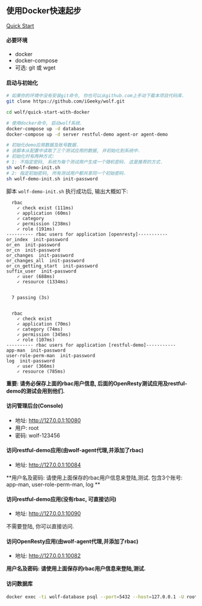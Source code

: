 ## 使用Docker快速起步

[Quick Start](./README.md)


#### 必要环境

* docker
* docker-compose
* 可选: git 或 wget



#### 启动与初始化

```bash
# 如果你的环境中没有安装git命令, 你也可以从github.com上手动下载本项目代码库.
git clone https://github.com/iGeeky/wolf.git

cd wolf/quick-start-with-docker

# 使用docker命令, 启动wolf系统.
docker-compose up -d database
docker-compose up -d server restful-demo agent-or agent-demo

# 初始化demo应用数据及账号数据.
# 该脚本从配置中读取了三个测试应用的数据, 并初始化到系统中. 
# 初始化时有两种方式:
# 1: 不指定密码, 系统为每个测试用户生成一个随机密码. 这是推荐的方式.
sh wolf-demo-init.sh
# 2: 指定初始密码, 所有测试用户都共享同一个初始密码.
sh wolf-demo-init.sh init-password
```



脚本 `wolf-demo-init.sh` 执行成功后, 输出大概如下:

```
  rbac
    ✓ check exist (111ms)
    ✓ application (60ms)
    ✓ category
    ✓ permission (238ms)
    ✓ role (191ms)
---------- rbac users for application [openresty]-----------
or_index  init-password
or_en  init-password
or_cn  init-password
or_changes  init-password
or_changes_all  init-password
or_cn_getting_start  init-password
suffix_user  init-password
    ✓ user (688ms)
    ✓ resource (1334ms)


  7 passing (3s)


  rbac
    ✓ check exist
    ✓ application (70ms)
    ✓ category (74ms)
    ✓ permission (345ms)
    ✓ role (107ms)
---------- rbac users for application [restful-demo]-----------
app-man  init-password
user-role-perm-man  init-password
log  init-password
    ✓ user (366ms)
    ✓ resource (785ms)

```
**重要: 请务必保存上面的rbac用户信息, 后面的OpenResty测试应用及restful-demo的测试会用到他们.**



#### 访问管理后台(Console)

* 地址: http://127.0.0.1:10080
* 用户: root
* 密码: wolf-123456



#### 访问restful-demo应用(由wolf-agent代理,并添加了rbac)

* 地址: http://127.0.0.1:10084

**用户名及密码: 请使用上面保存的rbac用户信息来登陆,测试. 包含3个账号: app-man, user-role-perm-man, log **



#### 访问restful-demo应用(没有rbac, 可直接访问)

* 地址: http://127.0.0.1:10090

不需要登陆, 你可以直接访问.


#### 访问OpenResty应用(由wolf-agent代理,并添加了rbac)

* 地址: http://127.0.0.1:10082

**用户名及密码: 请使用上面保存的rbac用户信息来登陆,测试.**


#### 访问数据库

```bash
docker exec -ti wolf-database psql --port=5432 --host=127.0.0.1 -U root -d wolf
```
